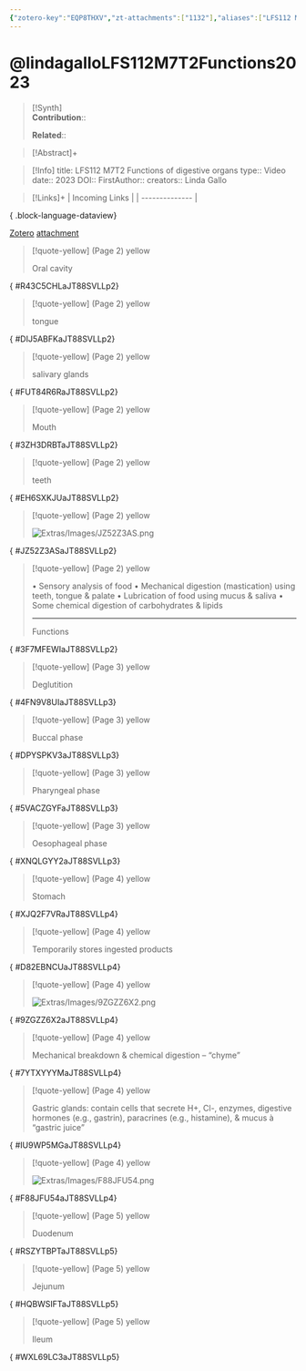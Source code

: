 ```yaml
---
{"zotero-key":"EQP8THXV","zt-attachments":["1132"],"aliases":["LFS112 M7T2 Functions of digestive organs"],"keywords":null,"FirstAuthor":"[[ Linda Gallo]]","tags":["source/video","Uni/LFS112"],"dg-publish":true,"Status":"Watched","Priority":"High","permalink":"/sources/lindagallo-lfs-112-m7-t2-functions2023/","dgPassFrontmatter":true}
---
```


# @lindagalloLFS112M7T2Functions2023

>[!Synth]  
>**Contribution**::  
>  
>**Related**:: 
>  

> [!Abstract]+
> 

> [!Info]
> title: LFS112 M7T2 Functions of digestive organs
> type:: Video 
> date:: 2023
> DOI:: 
> FirstAuthor:: 
> creators:: Linda Gallo

> [!Links]+
>  | Incoming Links |
> | -------------- |
> 
{ .block-language-dataview}


[Zotero](zotero://select/library/items/EQP8THXV) [attachment](file:///Users/nathanmaxwell/Zotero/storage/JT88SVLL/lindagallo2023-LFS112M7T2Functions.pdf)

> [!quote-yellow] (Page 2) yellow
> 
> Oral cavity
>
{ #R43C5CHLaJT88SVLLp2}


> [!quote-yellow] (Page 2) yellow
> 
> tongue
>
{ #DIJ5ABFKaJT88SVLLp2}


> [!quote-yellow] (Page 2) yellow
> 
> salivary glands
>
{ #FUT84R6RaJT88SVLLp2}


> [!quote-yellow] (Page 2) yellow
> 
> Mouth
>
{ #3ZH3DRBTaJT88SVLLp2}


> [!quote-yellow] (Page 2) yellow
> 
> teeth
>
{ #EH6SXKJUaJT88SVLLp2}


> [!quote-yellow] (Page 2) yellow
> 
> ![Extras/Images/JZ52Z3AS.png](/img/user/Extras/Images/JZ52Z3AS.png)
>
{ #JZ52Z3ASaJT88SVLLp2}


> [!quote-yellow] (Page 2) yellow
> 
> • Sensory analysis of food • Mechanical digestion (mastication) using teeth, tongue & palate • Lubrication of food using mucus & saliva • Some chemical digestion of carbohydrates & lipids
> 
> ---
> Functions
>
{ #3F7MFEWIaJT88SVLLp2}


> [!quote-yellow] (Page 3) yellow
> 
> Deglutition
>
{ #4FN9V8UIaJT88SVLLp3}


> [!quote-yellow] (Page 3) yellow
> 
> Buccal phase
>
{ #DPYSPKV3aJT88SVLLp3}


> [!quote-yellow] (Page 3) yellow
> 
> Pharyngeal phase
>
{ #5VACZGYFaJT88SVLLp3}


> [!quote-yellow] (Page 3) yellow
> 
> Oesophageal phase
>
{ #XNQLGYY2aJT88SVLLp3}


> [!quote-yellow] (Page 4) yellow
> 
> Stomach
>
{ #XJQ2F7VRaJT88SVLLp4}


> [!quote-yellow] (Page 4) yellow
> 
> Temporarily stores ingested products
>
{ #D82EBNCUaJT88SVLLp4}


> [!quote-yellow] (Page 4) yellow
> 
> ![Extras/Images/9ZGZZ6X2.png](/img/user/Extras/Images/9ZGZZ6X2.png)
>
{ #9ZGZZ6X2aJT88SVLLp4}


> [!quote-yellow] (Page 4) yellow
> 
> Mechanical breakdown & chemical digestion – “chyme”
>
{ #7YTXYYYMaJT88SVLLp4}


> [!quote-yellow] (Page 4) yellow
> 
> Gastric glands: contain cells that secrete H+, Cl-, enzymes, digestive hormones (e.g., gastrin), paracrines (e.g., histamine), & mucus à “gastric juice”
>
{ #IU9WP5MGaJT88SVLLp4}


> [!quote-yellow] (Page 4) yellow
> 
> ![Extras/Images/F88JFU54.png](/img/user/Extras/Images/F88JFU54.png)
>
{ #F88JFU54aJT88SVLLp4}


> [!quote-yellow] (Page 5) yellow
> 
> Duodenum
>
{ #RSZYTBPTaJT88SVLLp5}


> [!quote-yellow] (Page 5) yellow
> 
> Jejunum
>
{ #HQBWSIFTaJT88SVLLp5}


> [!quote-yellow] (Page 5) yellow
> 
> Ileum
>
{ #WXL69LC3aJT88SVLLp5}



